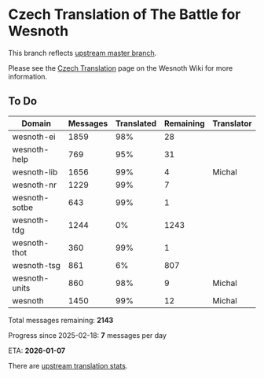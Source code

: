 # Czech Translation of The Battle for Wesnoth

This branch reflects [upstream master branch](https://github.com/wesnoth/wesnoth/tree/master).

Please see the [Czech Translation](https://wiki.wesnoth.org/CzechTranslation) page on the Wesnoth Wiki for more information.

## To Do

Domain | Messages | Translated | Remaining | Translator
------ | -------- | ---------- | --------- | ----------
wesnoth-ei | 1859 | 98% | 28 |
wesnoth-help | 769 | 95% | 31 |
wesnoth-lib | 1656 | 99% | 4 | Michal
wesnoth-nr | 1229 | 99% | 7 |
wesnoth-sotbe | 643 | 99% | 1 |
wesnoth-tdg | 1244 | 0% | 1243 |
wesnoth-thot | 360 | 99% | 1 |
wesnoth-tsg | 861 | 6% | 807 |
wesnoth-units | 860 | 98% | 9 | Michal
wesnoth | 1450 | 99% | 12 | Michal

Total messages remaining: **2143**

Progress since 2025-02-18: **7** messages per day

ETA: **2026-01-07**

There are [upstream translation stats](https://www.wesnoth.org/gettext/?view=langs&version=master&lang=cs).
